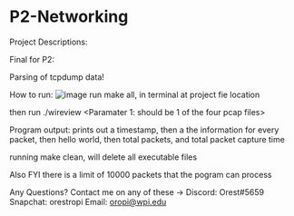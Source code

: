 # P2-Networking

Project Descriptions:

Final for P2:

Parsing of tcpdump data!

How to run:
![image](https://user-images.githubusercontent.com/73619173/142068189-706efe53-60f7-4aeb-b766-54bc7a113a58.png)
run make all, in terminal at project fie location

then run ./wireview <Paramater 1: should be 1 of the four pcap files>

Program output: prints out a timestamp, then a the information for every packet, then hello world, then total packets, and total packet capture time

running make clean, will delete all executable files

Also FYI there is a limit of 10000 packets that the pogram can process

Any Questions?
Contact me on any of these ->
Discord: Orest#5659
Snapchat: orestropi
Email: oropi@wpi.edu
